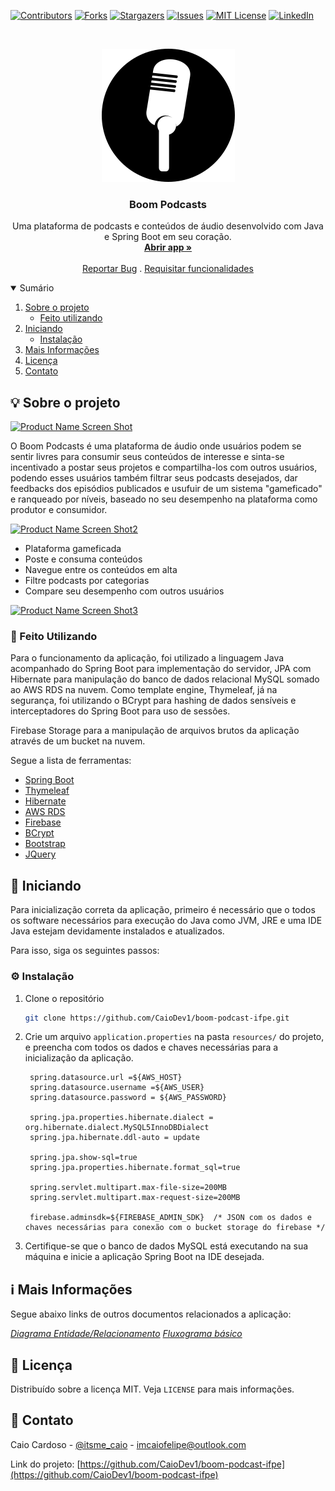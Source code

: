 [![Contributors][contributors-shield]][contributors-url]
[![Forks][forks-shield]][forks-url]
[![Stargazers][stars-shield]][stars-url]
[![Issues][issues-shield]][issues-url]
[![MIT License][license-shield]][license-url]
[![LinkedIn][linkedin-shield]][linkedin-url]


<!-- PROJECT LOGO -->
<br />
<p align="center">
  <a href="https://github.com/CaioDev1/boom-podcast-ifpe">
    <img src="src/main/resources/static/boom_podcast_icon.png" alt="Logo">
  </a>

  <h3 align="center">Boom Podcasts</h3>

  <p align="center">
    Uma plataforma de podcasts e conteúdos de áudio desenvolvido com Java e Spring Boot em seu coração.
    <br />
    <a href="http://boompodcasts.herokuapp.com"><strong>Abrir app »</strong></a>
    <br />
    <br />
    <a href="https://github.com/CaioDev1/boom-podcast-ifpe/issues">Reportar Bug</a>
    .
    <a href="https://github.com/CaioDev1/boom-podcast-ifpe/issues">Requisitar funcionalidades</a>
  </p>
</p>



<!-- TABLE OF CONTENTS -->
<details open="open">
  <summary>Sumário</summary>
  <ol>
    <li>
      <a href="#sobre-o-projeto">Sobre o projeto</a>
      <ul>
        <li><a href="#feito-utilizando">Feito utilizando</a></li>
      </ul>
    </li>
    <li>
      <a href="#iniciando">Iniciando</a>
      <ul>
        <li><a href="#instalação">Instalação</a></li>
      </ul>
    </li>
    <li><a href="#mais-informações">Mais Informações</a></li>
    <li><a href="#licença">Licença</a></li>
    <li><a href="#contato">Contato</a></li>
  </ol>
</details>



<!-- ABOUT THE PROJECT -->
<h2 id="sobre-o-projeto">💡 Sobre o projeto</h2>

[![Product Name Screen Shot][product-screenshot]](https://mindzone.herokuapp.com/)

O Boom Podcasts é uma plataforma de áudio onde usuários podem se sentir livres para consumir seus conteúdos de interesse e sinta-se incentivado a postar seus projetos e compartilha-los com outros usuários, podendo esses usuários também filtrar seus podcasts desejados, dar feedbacks dos episódios publicados e usufuir de um sistema "gameficado" e ranqueado por níveis, baseado no seu desempenho na plataforma como produtor e consumidor.

[![Product Name Screen Shot2][product-screenshot2]](https://mindzone.herokuapp.com/)

* Plataforma gameficada
* Poste e consuma conteúdos
* Navegue entre os conteúdos em alta
* Filtre podcasts por categorias
* Compare seu desempenho com outros usuários

[![Product Name Screen Shot3][product-screenshot3]](https://mindzone.herokuapp.com/)

<h3 id="feito-utilizando">🔧 Feito Utilizando</h3>

Para o funcionamento da aplicação, foi utilizado a linguagem Java acompanhado do Spring Boot para implementação do servidor, JPA com Hibernate para manipulação do banco de dados relacional MySQL somado ao AWS RDS na nuvem. Como template engine, Thymeleaf, já na segurança, foi utilizando o BCrypt para hashing de dados sensíveis e interceptadores do Spring Boot para uso de sessões.

Firebase Storage para a manipulação de arquivos brutos da aplicação através de um bucket na nuvem.

Segue a lista de ferramentas:
* [Spring Boot](https://spring.io/)
* [Thymeleaf](https://www.thymeleaf.org/)
* [Hibernate](https://hibernate.org/)
* [AWS RDS](https://aws.amazon.com/pt/rds/)
* [Firebase](https://www.firebase.com/)
* [BCrypt](https://mvnrepository.com/artifact/org.springframework.boot/spring-boot-starter-security)
* [Bootstrap](https://getbootstrap.com/)
* [JQuery](https://jquery.com/)


<!-- GETTING STARTED -->
<h2 id="Iniciando">📖 Iniciando</h2>

Para inicialização correta da aplicação, primeiro é necessário que o todos os software necessários para execução do Java como JVM, JRE e uma IDE Java estejam devidamente instalados e atualizados.

Para isso, siga os seguintes passos:

<h3 id="instalação">⚙ Instalação</h3>

1. Clone o repositório
   ```sh
   git clone https://github.com/CaioDev1/boom-podcast-ifpe.git
   ```
2. Crie um arquivo `application.properties` na pasta `resources/` do projeto, e preencha com todos os dados e chaves necessárias para a inicialização da aplicação.
   ```
    spring.datasource.url =${AWS_HOST}
    spring.datasource.username =${AWS_USER}
    spring.datasource.password = ${AWS_PASSWORD}

    spring.jpa.properties.hibernate.dialect = org.hibernate.dialect.MySQL5InnoDBDialect
    spring.jpa.hibernate.ddl-auto = update

    spring.jpa.show-sql=true
    spring.jpa.properties.hibernate.format_sql=true

    spring.servlet.multipart.max-file-size=200MB
    spring.servlet.multipart.max-request-size=200MB

    firebase.adminsdk=${FIREBASE_ADMIN_SDK}  /* JSON com os dados e chaves necessárias para conexão com o bucket storage do firebase */
   ```
3. Certifique-se que o banco de dados MySQL está executando na sua máquina e inicie a aplicação Spring Boot na IDE desejada.


<!-- USAGE EXAMPLES -->
<h2 id="mais-informações">ℹ Mais Informações</h2>

Segue abaixo links de outros documentos relacionados a aplicação:

_[Diagrama Entidade/Relacionamento](https://lucid.app/documents/view/f397d79a-0486-4df0-8df3-5623fae9ec6e)_
_[Fluxograma básico](https://lucid.app/lucidchart/e2bc8b9e-474e-4e62-8cd1-a6a5283570b6/view)_


<!-- LICENSE -->
<h2 id="licença">📜 Licença</h2>

Distribuído sobre a licença MIT. Veja `LICENSE` para mais informações.


<!-- CONTACT -->
<h2 id="contato">📩 Contato</h2>

Caio Cardoso - [@itsme_caio](https://instagram.com/itsme_caio) - imcaiofelipe@outlook.com

Link do projeto: [https://github.com/CaioDev1/boom-podcast-ifpe](https://github.com/CaioDev1/boom-podcast-ifpe)





<!-- MARKDOWN LINKS & IMAGES -->
<!-- https://www.markdownguide.org/basic-syntax/#reference-style-links -->
[contributors-shield]: https://img.shields.io/github/contributors/CaioDev1/boom-podcast-ifpe.svg?style=for-the-badge
[contributors-url]: https://github.com/CaioDev1/boom-podcast-ifpe/graphs/contributors
[forks-shield]: https://img.shields.io/github/forks/CaioDev1/boom-podcast-ifpe.svg?style=for-the-badge
[forks-url]: https://github.com/CaioDev1/boom-podcast-ifpe/network/members
[stars-shield]: https://img.shields.io/github/stars/CaioDev1/boom-podcast-ifpe.svg?style=for-the-badge
[stars-url]: https://github.com/CaioDev1/boom-podcast-ifpe/stargazers
[issues-shield]: https://img.shields.io/github/issues/CaioDev1/boom-podcast-ifpe.svg?style=for-the-badge
[issues-url]: https://github.com/CaioDev1/boom-podcast-ifpe/issues
[license-shield]: https://img.shields.io/github/license/CaioDev1/boom-podcast-ifpe.svg?style=for-the-badge
[license-url]: https://github.com/CaioDev1/boom-podcast-ifpe/blob/master/LICENSE.txt
[linkedin-shield]: https://img.shields.io/badge/-LinkedIn-black.svg?style=for-the-badge&logo=linkedin&colorB=555
[linkedin-url]: https://linkedin.com/in/FALTA-COLOCAR
[product-screenshot]: public/mindzone-gif1.gif
[product-screenshot2]: public/mindzone-gif2.gif
[product-screenshot3]: public/mindzone-gif3.gif
